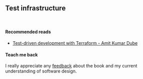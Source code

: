 ## Test infrastructure

<br/>  

#### Recommended reads
* [Test-driven development with Terraform - Amit Kumar Dube](https://medium.com/worldwide-writing-network/test-driven-development-with-terraform-8cb6b86017c)

#### Teach me back
I really appreciate any [feedback](../introduction/introduction.html#teach-me-back) about the book and my current understanding of software design.